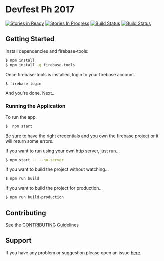 # Devfest Ph 2017
[![Stories in Ready](https://badge.waffle.io/gdgphilippines/devfest.svg?label=ready&title=Ready)](http://waffle.io/gdgphilippines/devfest)
[![Stories In Progress](https://badge.waffle.io/gdgphilippines/devfest.svg?label=in%20progress&title=In%20Progress)](http://waffle.io/gdgphilippines/devfest)
[![Build Status](https://travis-ci.org/gdgphilippines/devfest.svg?branch=master)](https://travis-ci.org/gdgphilippines/devfest)
[![Build Status](https://travis-ci.org/gdgphilippines/devfest.svg?branch=develop)](https://travis-ci.org/gdgphilippines/devfest)

## Getting Started

Install dependencies and firebase-tools:

```bash
$ npm install
$ npm install -g firebase-tools
```

Once firebase-tools is installed, login to your firebase account.

```bash
$ firebase login
```

And you're done. Next...

### Running the Application

To run the app.

```bash
$  npm start
```

Be sure to have the right credentials and you own the firebase project or it will return some errors.

If you want to run using your own http server, just run...

```bash
$ npm start -- --no-server
```

If you want to build the project without watching...

```bash
$ npm run build
```

If you want to build the project for production...

```bash
$ npm run build-production
```

## Contributing

See the [CONTRIBUTING Guidelines](https://github.com/gdgphilippines/devfest/blob/master/CONTRIBUTING.md)

## Support
If you have any problem or suggestion please open an issue [here](https://github.com/gdgphilippines/devfest/issues).
